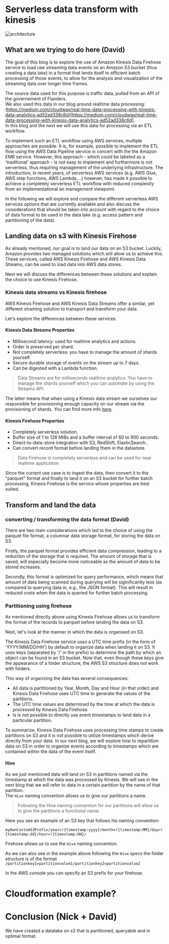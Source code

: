# Serverless data transform with kinesis

![architecture](./img/kinesis-firehose-cloudway.png.png)

## What are we trying to do here (David)

The goal of this blog is to explore the use of Amazon Kinesis Data Firehose service to load raw streaming data events on an Amazon S3 bucket (thus creating a data lake) in a format that lends itself to efficient batch processing of those events, to allow for the analysis and visualization of the streaming data over longer time frames.

The source data used for this purpose is traffic data, pulled from an API of the governement of Flanders.  
We also used this data in our blog around realtime data processing: (https://medium.com/cloudway/real-time-data-processing-with-kinesis-data-analytics-ad52ad338c6d)[https://medium.com/cloudway/real-time-data-processing-with-kinesis-data-analytics-ad52ad338c6d].  
In this blog and the next we will use this data for processing via an ETL workflow.

To implement such an ETL workflow using AWS services, multiple approaches are  possible. 
It is, for example, possible to implement the ETL flow using the AWS Data Pipeline service in concert with the the Amazon EMR service. 
However, this approach - which could be labeled as a 'traditional' approach - is not easy to implement and furthermore is not serverless, thus requiring management of the underlying infrastructure. 
The introduction, in recent years, of serverless AWS services (e.g. AWS Glue, AWS step functions, AWS Lambda,...) however, has made it possible to achieve a completely serverless ETL workflow with reduced complexity from an implementational an management viewpoint.

In the following we will explore and compare the different serverless AWS services options that are currently available and also discuss the considerations that should be taken into account with regard to the choice of data format to be used in the data lake (e.g. access pattern and partitioning of the data).  

## Landing data on s3 with Kinesis Firehose
As already mentioned, our goal is to land our data on an S3 bucket. 
Luckily, Amazon provides two managed solutions which will allow us to achieve this. 
These services, called AWS Kinesis Firehose and AWS Kinesis Data Streams, can be used to load data into AWS data stores. 

Next we will discuss the differences between these solutions and explain the choice to use Kinesis Firehose. 

### Kinesis data streams vs Kinesis firehose
AWS Kinesis Firehose and AWS Kinesis Data Streams offer a similar, yet different straming solution to transport and transform your data.

Let's explore the differences between these services. 

#### Kinesis Data Streams Properties
- Millisecond latency: used for realtime analytics and actions.
- Order is preserved per shard.
- Not completely serverless: you have to manage the amount of shards yourself.
- Secure durable storage of events on the stream up to 7 days.
- Can be digested with a Lambda function.

> Data Streams are for milliseconds realtime analytics.
> You have to manage the shards yourself which you can automate by using the Streams API. 

The latter means that when using a Kinesis data stream we ourselves our responsible for provisioning enough capacity on our stream via the provisioning of shards.
You can find more info [here](https://aws.amazon.com/kinesis/data-streams/faqs/#:~:text=Shard%20is%20the%20base%20throughput,you%20create%20a%20data%20stream.).

#### Kinesis Firehose Properties
- Completely serverless solution.
- Buffer size of 1 to 128 MiBs and a buffer interval of 60 to 900 seconds.
- Direct-to-data-store integration with S3, RedShift, ElasticSearch..
- Can convert record format before landing them in the datastore.

> Data Firehose is completely serverless and can be used for near realtime application. 

Since the current use case is to ingest the data, then convert it to the "parquet" format and finally to land it on an S3 bucket for further batch processing, Kinesis Firehose is the service whose properties are best suited.

## Transform and land the data

### converting / transforming the data format (David)
There are two main considerations which led to the choice of using the parquet file format, a columnar data storage format, for storing the data on S3.

Firstly, the parquet format provides efficient data compression, leading to a reduction of the storage that is required.
The amount of storage that is saved, will especially become more noticeable as the amount of data to be stored increases.  

Secondly, this format is optimized for query performance, which means that amount of data being scanned during querying will be siginificantly less (as compared to querying data in, e.g., the JSON format). 
This will result in reduced costs when the data is queried for further batch processing.

### Partitioning using firehose
As mentioned directly above using Kinesis Firehose allows us to transform the format of the records to parquet before landing the data on S3.

Next, let's look at the manner in which the data is organised on S3. 

The Kinesis Data Firehose service uses a UTC time prefix (in the form of 'YYYY/MM/DD/HH') by default to organize data when landing it on S3. 
It uses keys (separated by '/' in the prefix) to determine the path by which an object can be found in an S3 bucket.
Note that, even though these keys give the appearance of a folder structure, the AWS S3 structure does not work with folders. 

This way of organizing the data has several consequences:
 * All data is partitioned by Year, Month, Day and Hour (in that order) and Kinesis Data Firehose uses UTC time to generate the values of the partitions.
 * The UTC time values are determined by the time at which the data is processed by Kinesis Data Firehose.
 * Is is not possible to directly use event timestamps to land data in a particular partition.
 
 To summarize, Kinesis Data Firehose uses processing time stamps to create partitions on S3 and it is not possible to utilize timestamps which derive directly from your data.
 In our next blog, we will explore how to repartition data on S3 in order to organize events according to timestamps which are contained within the data of the event itself.


#### Hive

As we just mentioned data will land on S3 in partitions named via the timestamp at which the data was processed by Kinesis.
We will see in the next blog that we will refer to data in a certain partition by the name of that partition.  
The `Hive` naming convention allows us to give our partitions a name.

> Following the Hive naming convention for our partitions will allow us to give the partitions a functional name.

Here you see an example of an S3 key that follows his naming convention:

```
myOwnCustomS3Prefix/year=!{timestamp:yyyy}/month=!{timestamp:MM}/day=!{timestamp:dd}/hour=!{timestamp:HH}/
```

Firehose allows us to use the `Hive` naming convention.

As we can also see in the example above following the `Hive` specs the folder structure is of the format `/partitionkey1=partitionvalue1/partitionkey2=partitionvalue2`

In the AWS console you can specify an S3 prefix for your firehose.

<!-- TODO: add image of configuring this in the console -->


# Cloudformation example?
<!-- Todo -->
# Conclusion (Nick + David)

We have created a datalake on s3 that is partitioned, queryable and in optimal format.

